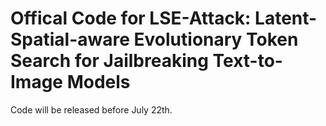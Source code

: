 # Offical Code for LSE-Attack: Latent-Spatial-aware Evolutionary Token Search for Jailbreaking Text-to-Image Models

Code will be released before July 22th.
